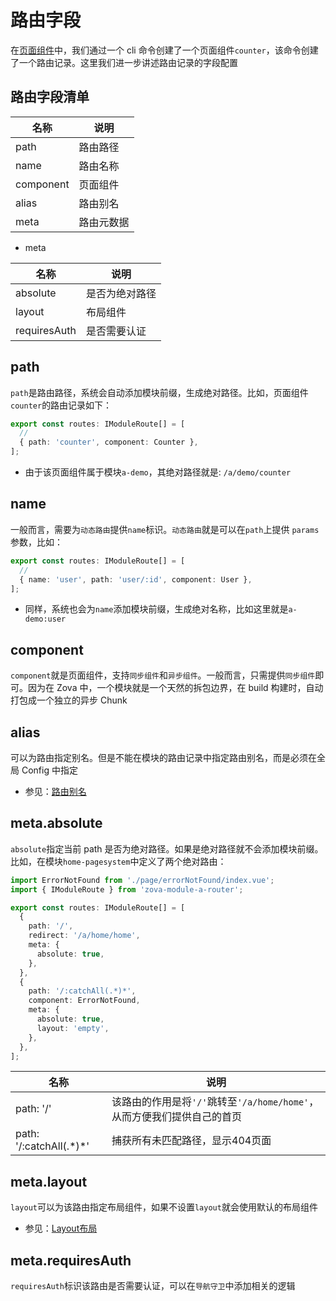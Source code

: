 # 路由字段

在[页面组件](../../essentials/component/page.md)中，我们通过一个 cli 命令创建了一个页面组件`counter`，该命令创建了一个路由记录。这里我们进一步讲述路由记录的字段配置

## 路由字段清单

| 名称      | 说明       |
| --------- | ---------- |
| path      | 路由路径   |
| name      | 路由名称   |
| component | 页面组件   |
| alias     | 路由别名   |
| meta      | 路由元数据 |

- meta

| 名称         | 说明           |
| ------------ | -------------- |
| absolute     | 是否为绝对路径 |
| layout       | 布局组件       |
| requiresAuth | 是否需要认证   |

## path

`path`是路由路径，系统会自动添加模块前缀，生成绝对路径。比如，页面组件`counter`的路由记录如下：

```typescript
export const routes: IModuleRoute[] = [
  //
  { path: 'counter', component: Counter },
];
```

- 由于该页面组件属于模块`a-demo`，其绝对路径就是: `/a/demo/counter`

## name

一般而言，需要为`动态路由`提供`name`标识。`动态路由`就是可以在`path`上提供 `params`参数，比如：

```typescript
export const routes: IModuleRoute[] = [
  //
  { name: 'user', path: 'user/:id', component: User },
];
```

- 同样，系统也会为`name`添加模块前缀，生成绝对名称，比如这里就是`a-demo:user`

## component

`component`就是页面组件，支持`同步组件`和`异步组件`。一般而言，只需提供`同步组件`即可。因为在 Zova 中，一个模块就是一个天然的拆包边界，在 build 构建时，自动打包成一个独立的异步 Chunk

## alias

可以为路由指定别名。但是不能在模块的路由记录中指定路由别名，而是必须在全局 Config 中指定

- 参见：[路由别名](./route-alias.md)

## meta.absolute

`absolute`指定当前 path 是否为绝对路径。如果是绝对路径就不会添加模块前缀。比如，在模块`home-pagesystem`中定义了两个绝对路由：

```typescript
import ErrorNotFound from './page/errorNotFound/index.vue';
import { IModuleRoute } from 'zova-module-a-router';

export const routes: IModuleRoute[] = [
  {
    path: '/',
    redirect: '/a/home/home',
    meta: {
      absolute: true,
    },
  },
  {
    path: '/:catchAll(.*)*',
    component: ErrorNotFound,
    meta: {
      absolute: true,
      layout: 'empty',
    },
  },
];
```

| 名称                      | 说明                                                                    |
| ------------------------- | ----------------------------------------------------------------------- |
| path: '/'                 | 该路由的作用是将`'/'`跳转至`'/a/home/home'`，从而方便我们提供自己的首页 |
| path: '/:catchAll(.\*)\*' | 捕获所有未匹配路径，显示404页面                                         |

## meta.layout

`layout`可以为该路由指定布局组件，如果不设置`layout`就会使用默认的布局组件

- 参见：[Layout布局](../layout/introduction.md)

## meta.requiresAuth

`requiresAuth`标识该路由是否需要认证，可以在`导航守卫`中添加相关的逻辑
